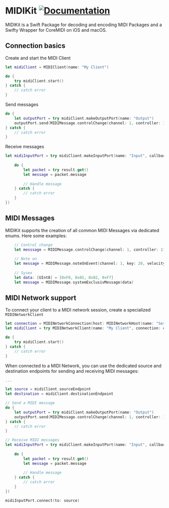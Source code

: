 # MIDIKit [![Documentation](https://img.shields.io/badge/Documentation-<Color>.svg)](https://dnadoba.github.io/MIDIKit)

MIDIKit is a Swift Package for decoding and encoding MIDI Packages and a Swifty Wrapper for CoreMIDI on iOS and macOS.


## Connection basics

Create and start the MIDI Client

```swift
let midiClient = MIDIClient(name: "My Client")

do {
    try midiClient.start()
} catch {
    // catch error
}
```

Send messages

```swift
do {
    let outputPort = try midiClient.makeOutputPort(name: "Output") 
    outputPort.send(MIDIMessage.controlChange(channel: 1, controller: 11, value: 64), to: destination)
} catch {
    // catch error
}
```
Receive messages

```swift
let midiInputPort = try midiClient.makeInputPort(name: "Input", callback: { (result) in
    
    do {
        let packet = try result.get()
        let message = packet.message
        
        // Handle message
    } catch {
        // catch error
    }
})
```

## MIDI Messages

MIDIKit supports the creation of all common MIDI Messages via dedicated enums. Here some examples:

```swift
    // Control change
    let messsage = MIDIMessage.controlChange(channel: 1, controller: 11, value: 64), to: destination)
    
    // Note on
    let message = MIDIMessage.noteOnEvent(channel: 1, key: 20, velocity: 100)
    
    // Sysex
    let data: [UInt8] = [0xF0, 0x01, 0x02, 0xF7]
    let message = MIDIMessage.systemExclusivMessage(data)
```

## MIDI Network support

To connect your client to a MIDI network session, create a specialized `MIDINetworkClient`

```swift
let connection = MIDINetworkConnection(host: MIDINetworkHost(name: "Session 1", address: "192.168.0.100", port: 5006))
let midiClient = try MIDINetworkClient(name: "My Client", connection: connection)

do {
    try midiClient.start()
} catch {
    // catch error
}
```

When connected to a MIDI Network, you can use the dedicated source and destination endpoints for sending and receiving MIDI messages:

```swift
...

let source = midiClient.sourceEndpoint
let destination = midiClient.destinationEndpoint

// Send a MIDI message
do {
    let outputPort = try midiClient.makeOutputPort(name: "Output") 
    outputPort.send(MIDIMessage.controlChange(channel: 1, controller: 11, value: 64), to: destination)
} catch {
    // catch error
}

// Receive MIDI messages
let midiInputPort = try midiClient.makeInputPort(name: "Input", callback: { (result) in
    
    do {
        let packet = try result.get()
        let message = packet.message
        
        // Handle message
    } catch {
        // catch error
    }
})

midiInputPort.connect(to: source)

```
